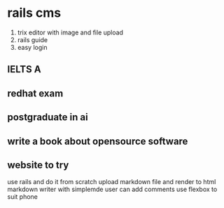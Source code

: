 # rails cms
1. trix editor with image and file upload 
2. rails guide 
3. easy login 


## IELTS A
## redhat exam
## postgraduate in ai 
## write a book about opensource software

## website to try
use rails and do it from scratch
upload markdown file and render to html
markdown writer with simplemde
user can add comments
use flexbox to suit phone
